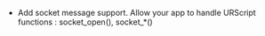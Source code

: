 - Add socket message support. Allow your app to handle URScript functions : socket_open(), socket_*()